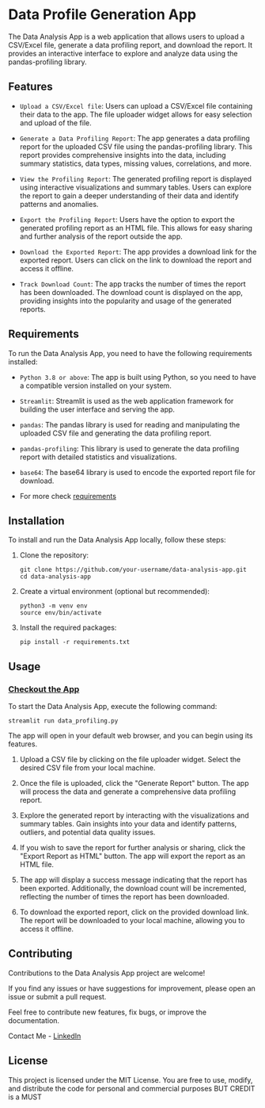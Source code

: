 # Data Profile Generation App

The Data Analysis App is a web application that allows users to upload a CSV/Excel file, generate a data profiling report, and download the report. It provides an interactive interface to explore and analyze data using the pandas-profiling library.

## Features

- ```Upload a CSV/Excel file```: Users can upload a CSV/Excel file containing their data to the app. The file uploader widget allows for easy selection and upload of the file.

- ```Generate a Data Profiling Report```: The app generates a data profiling report for the uploaded CSV file using the pandas-profiling library. This report provides comprehensive insights into the data, including summary statistics, data types, missing values, correlations, and more.

- ```View the Profiling Report```: The generated profiling report is displayed using interactive visualizations and summary tables. Users can explore the report to gain a deeper understanding of their data and identify patterns and anomalies.

- ```Export the Profiling Report```: Users have the option to export the generated profiling report as an HTML file. This allows for easy sharing and further analysis of the report outside the app.

- ```Download the Exported Report```: The app provides a download link for the exported report. Users can click on the link to download the report and access it offline.

- ```Track Download Count```: The app tracks the number of times the report has been downloaded. The download count is displayed on the app, providing insights into the popularity and usage of the generated reports.

## Requirements

To run the Data Analysis App, you need to have the following requirements installed:

- ```Python 3.8 or above```: The app is built using Python, so you need to have a compatible version installed on your system.

- ```Streamlit```: Streamlit is used as the web application framework for building the user interface and serving the app.

- ```pandas```: The pandas library is used for reading and manipulating the uploaded CSV file and generating the data profiling report.

- ```pandas-profiling```: This library is used to generate the data profiling report with detailed statistics and visualizations.

- ```base64```: The base64 library is used to encode the exported report file for download.

- For more check [requirements](https://github.com/soopertramp/data-analysis-app/blob/main/requirements.txt)

## Installation

To install and run the Data Analysis App locally, follow these steps:

1. Clone the repository:

   ```shell
   git clone https://github.com/your-username/data-analysis-app.git
   cd data-analysis-app
   
2. Create a virtual environment (optional but recommended):

    ```shell
    python3 -m venv env
    source env/bin/activate

3. Install the required packages:

    ```shell
    pip install -r requirements.txt

## Usage

### [Checkout the App](https://data-analysis.streamlit.app/)

To start the Data Analysis App, execute the following command:

    streamlit run data_profiling.py
    
The app will open in your default web browser, and you can begin using its features.

1. Upload a CSV file by clicking on the file uploader widget. Select the desired CSV file from your local machine.

2. Once the file is uploaded, click the "Generate Report" button. The app will process the data and generate a comprehensive data profiling report.

3. Explore the generated report by interacting with the visualizations and summary tables. Gain insights into your data and identify patterns, outliers, and potential data quality issues.

4. If you wish to save the report for further analysis or sharing, click the "Export Report as HTML" button. The app will export the report as an HTML file.

5. The app will display a success message indicating that the report has been exported. Additionally, the download count will be incremented, reflecting the number of times the report has been downloaded.

6. To download the exported report, click on the provided download link. The report will be downloaded to your local machine, allowing you to access it offline.

## Contributing
Contributions to the Data Analysis App project are welcome! 

If you find any issues or have suggestions for improvement, please open an issue or submit a pull request. 

Feel free to contribute new features, fix bugs, or improve the documentation.

Contact Me - [LinkedIn](https://www.linkedin.com/in/pradeepchandra-reddy-s-c/)

## License
This project is licensed under the MIT License. You are free to use, modify, and distribute the code for personal and commercial purposes BUT CREDIT is a MUST  
